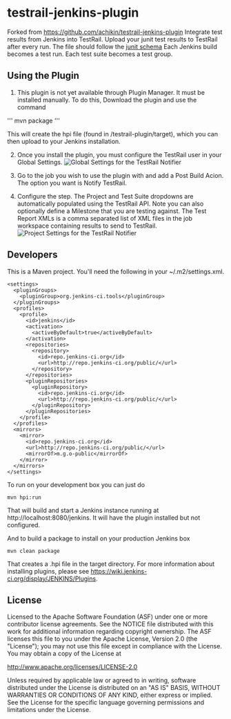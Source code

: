 testrail-jenkins-plugin
=======================

Forked from  https://github.com/achikin/testrail-jenkins-plugin
Integrate test results from Jenkins into TestRail.
Upload your junit test results to TestRail after every run.
The file should follow the [junit schema](https://github.com/windyroad/JUnit-Schema/blob/master/JUnit.xsd)
Each Jenkins build becomes a test run.
Each test suite becomes a test group.

Using the Plugin
-----
1. This plugin is not yet available through Plugin Manager. It must be installed manually. To do this, Download the plugin and use the command

''' mvn package '''

This will create the hpi file (found in /testrail-plugin/target), which you can then upload to your Jenkins installation.

2. Once you install the plugin, you must configure the TestRail user in your Global Settings. 
![Global Settings for the TestRail Notifier](global-settings.PNG)

3. Go to the job you wish to use the plugin with and add a Post Build Acion. The option you want is Notify TestRail.

4. Configure the step. The Project and Test Suite dropdowns are automatically populated using the TestRail API.
Note you can also optionally define a Milestone that you are testing against. 
The Test Report XMLs is a comma separated list of XML files in the job workspace containing results to send to TestRail.
![Project Settings for the TestRail Notifier](job-settings.PNG)

Developers
-----
This is a Maven project. You'll need the following in your ~/.m2/settings.xml.

    <settings>
      <pluginGroups>
        <pluginGroup>org.jenkins-ci.tools</pluginGroup>
      </pluginGroups>
      <profiles>
        <profile>
          <id>jenkins</id>
          <activation>
            <activeByDefault>true</activeByDefault>
          </activation>
          <repositories>
            <repository>
              <id>repo.jenkins-ci.org</id>
              <url>http://repo.jenkins-ci.org/public/</url>
            </repository>
          </repositories>
          <pluginRepositories>
            <pluginRepository>
              <id>repo.jenkins-ci.org</id>
              <url>http://repo.jenkins-ci.org/public/</url>
            </pluginRepository>
          </pluginRepositories>
        </profile>
      </profiles>
      <mirrors>
        <mirror>
          <id>repo.jenkins-ci.org</id>
          <url>http://repo.jenkins-ci.org/public/</url>
          <mirrorOf>m.g.o-public</mirrorOf>
        </mirror>
      </mirrors>
    </settings>
    
To run on your development box you can just do

    mvn hpi:run
    
That will build and start a Jenkins instance running at http://localhost:8080/jenkins. It will have the plugin installed but not configured.


And to build a package to install on your production Jenkins box

    mvn clean package
        
That creates a .hpi file in the target directory. For more information about installing plugins, please see https://wiki.jenkins-ci.org/display/JENKINS/Plugins.



License
-------
Licensed to the Apache Software Foundation (ASF) under one
or more contributor license agreements.  See the NOTICE file
distributed with this work for additional information
regarding copyright ownership.  The ASF licenses this file
to you under the Apache License, Version 2.0 (the
"License"); you may not use this file except in compliance
with the License.  You may obtain a copy of the License at

  http://www.apache.org/licenses/LICENSE-2.0

Unless required by applicable law or agreed to in writing, software
distributed under the License is distributed on an "AS IS" BASIS,
WITHOUT WARRANTIES OR CONDITIONS OF ANY KIND, either express or implied.
See the License for the specific language governing permissions and
limitations under the License.
